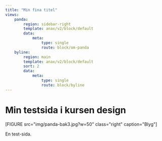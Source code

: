 ```yaml
---
title: "Min fina titel"
views:
    panda:
        region: sidebar-right
        template: anax/v2/block/default
        data:
            meta: 
                type: single
                route: block/om-panda
    byline:
        region: main
        template: anax/v2/block/default
        sort: 2
        data:
            meta: 
                type: single
                route: block/byline
---
```

Min testsida i kursen design
=========================



[FIGURE src="img/panda-bak3.jpg?w=50" class="right" caption="Blyg"]


En test-sida.
